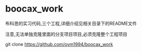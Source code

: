 # boocax_work
布科思的实习代码,三个工程,详细介绍见相关目录下的README文件

注意,无法单独克隆里面的分支项目项目,必须克隆整个工程项目

git clone https://github.com/oym1994/boocax_work
